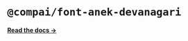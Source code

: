 # `@compai/font-anek-devanagari`

[**Read the docs &rarr;**](https://components.ai/docs/typefaces/anek-devanagari)

